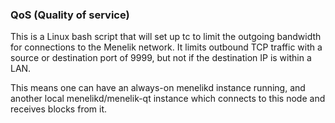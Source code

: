 ### QoS (Quality of service) ###

This is a Linux bash script that will set up tc to limit the outgoing bandwidth for connections to the Menelik network. It limits outbound TCP traffic with a source or destination port of 9999, but not if the destination IP is within a LAN.

This means one can have an always-on menelikd instance running, and another local menelikd/menelik-qt instance which connects to this node and receives blocks from it.
